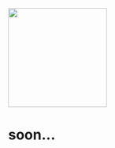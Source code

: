 <img src="https://github.com/nshomron/hoobari/raw/master/misc/hoobari_logo.png" width=200/>

# soon...
